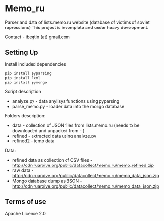 # Memo_ru

Parser and data of lists.memo.ru website (database of victims of soviet repressions)
This project is incomplete and under heavy development.

Contact - ibegtin (at) gmail.com

## Setting Up

Install included dependencies

```bash
pip install pyparsing
pip install lxml
pip install pymongo
```

Script description

- analyze.py - data anylisys functions using pyparsing
- parse_memo.py - loader data into the mongo database

Folders description:
- data - collection of JSON files from lists.memo.ru (needs to be downloaded and unpacked from - )
- refined - extracted data using analyze.py
- refined2 - temp data

Data:
 - refined data as collection of CSV files - http://cdn.ruarxive.org/public/datacollect/memo.ru/memo_refined.zip
 - raw data - http://cdn.ruarxive.org/public/datacollect/memo.ru/memo_data_json.zip
 - Mongo database dump as BSON - http://cdn.ruarxive.org/public/datacollect/memo.ru/memo_data_json.zip

## Terms of use

Apache Licence 2.0
